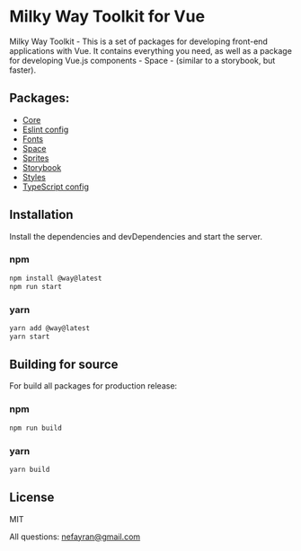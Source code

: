 # Milky Way Toolkit for Vue

Milky Way Toolkit - This is a set of packages for developing front-end applications with Vue. It contains everything you need, as well as a package for developing Vue.js components - Space - (similar to a storybook, but faster).

## Packages:

- [Core](core/README.md)
- [Eslint config](eslint-config/README.md)
- [Fonts](fonts/README.md)
- [Space](space/README.md)
- [Sprites](sprites/README.md)
- [Storybook](storybook/README.md)
- [Styles](styles/README.md)
- [TypeScript config](tsconfig/README.md)

## Installation

Install the dependencies and devDependencies and start the server.

### npm
```sh
npm install @way@latest
npm run start
```
### yarn
```sh
yarn add @way@latest
yarn start
```

## Building for source

For build all packages for production release:

### npm
```sh
npm run build
```
### yarn
```sh
yarn build
```

## License

MIT

All questions: nefayran@gmail.com